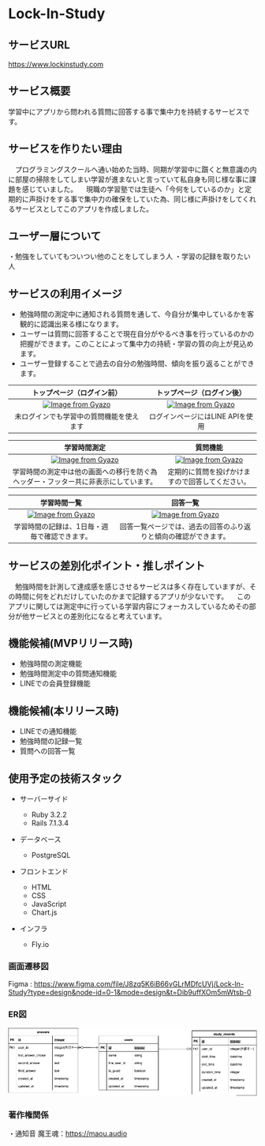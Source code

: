 # Lock-In-Study
## サービスURL
https://www.lockinstudy.com
## サービス概要
学習中にアプリから問われる質問に回答する事で集中力を持続するサービスです。
## サービスを作りたい理由
　プログラミングスクールへ通い始めた当時、同期が学習中に躓くと無意識の内に部屋の掃除をしてしまい学習が進まないと言っていて私自身も同じ様な事に課題を感じていました。
　現職の学習塾では生徒へ「今何をしているのか」と定期的に声掛けをする事で集中力の確保をしていた為、同じ様に声掛けをしてくれるサービスとしてこのアプリを作成しました。
## ユーザー層について
・勉強をしていてもついつい他のことをしてしまう人
・学習の記録を取りたい人
## サービスの利用イメージ
 * 勉強時間の測定中に通知される質問を通して、今自分が集中しているかを客観的に認識出来る様になります。
 * ユーザーは質問に回答することで現在自分がやるべき事を行っているのかの把握ができます。このことによって集中力の持続・学習の質の向上が見込めます。
 * ユーザー登録することで過去の自分の勉強時間、傾向を振り返ることができます。

| トップページ（ログイン前） | トップページ（ログイン後） |
|:-------:|:-------:|
| [![Image from Gyazo](https://i.gyazo.com/fd7cc7a085a9ab1133ab17e94ae0c212.gif)](https://gyazo.com/fd7cc7a085a9ab1133ab17e94ae0c212) | [![Image from Gyazo](https://i.gyazo.com/f489df712c4bac01e3d881541e133d52.gif)](https://gyazo.com/f489df712c4bac01e3d881541e133d52) |
| 未ログインでも学習中の質問機能を使えます  | ログインページにはLINE APIを使用 |

| 学習時間測定 | 質問機能 |
|:-------:|:-------:|
| [![Image from Gyazo](https://i.gyazo.com/8d663bfbd58b2cb002faa2d501657500.gif)](https://gyazo.com/8d663bfbd58b2cb002faa2d501657500) | [![Image from Gyazo](https://i.gyazo.com/e3091d4eccd1e49a9b4bdb2856ecaabc.jpg)](https://gyazo.com/e3091d4eccd1e49a9b4bdb2856ecaabc) |
| 学習時間の測定中は他の画面への移行を防ぐ為ヘッダー・フッター共に非表示にしています。  |  定期的に質問を投げかけますので回答してください。 |

| 学習時間一覧 | 回答一覧 |
|:-------:|:-------:|
| [![Image from Gyazo](https://i.gyazo.com/0493bc11cea9e7eb1fac40e0a3b6a5cb.gif)](https://gyazo.com/0493bc11cea9e7eb1fac40e0a3b6a5cb) | [![Image from Gyazo](https://i.gyazo.com/2ec7ddfa3e6d2ce8ac640942fee7ff09.gif)](https://gyazo.com/2ec7ddfa3e6d2ce8ac640942fee7ff09) |
| 学習時間の記録は、1日毎・週毎で確認できます。  | 回答一覧ページでは、過去の回答のふり返りと傾向の確認ができます。 |

## サービスの差別化ポイント・推しポイント
　勉強時間を計測して達成感を感じさせるサービスは多く存在していますが、その時間に何をどれだけしていたのかまで記録するアプリが少ないです。
　このアプリに関しては測定中に行っている学習内容にフォーカスしているためその部分が他サービスとの差別化になると考えています。

## 機能候補(MVPリリース時)
 * 勉強時間の測定機能
 * 勉強時間測定中の質問通知機能
 * LINEでの会員登録機能
 ## 機能候補(本リリース時)
 * LINEでの通知機能
 * 勉強時間の記録一覧
 * 質問への回答一覧

<!-- ## 機能の実装方針予定
 *  -->
 
## 使用予定の技術スタック
 * サーバーサイド
    * Ruby 3.2.2
    * Rails 7.1.3.4

 * データベース
    * PostgreSQL

 * フロントエンド
    * HTML
    * CSS
    * JavaScript
    * Chart.js

 * インフラ
    * Fly.io

<!-- ## アプリ拡張の観点からの追加機能案
 * xへの投稿機能
  * 1日・1週間・1ヶ月の勉強時間をXへ投稿出来るようにする。
  * 質問への回答時、回答をxへ投稿出来る様にする。
 * 記録を他の人と共有する機能
  * タイムラインページを作成し、そこに勉強完了時にスタート時間・勉強時間を全ユーザーへリアルタイムで共有できるようにする。
  * 同じくタイムラインページで質問と質問に対する回答をリアルタイムで全ユーザーへ共有する。
 * 他の人の記録に「いいね」をする機能
 　タイムラインページ上で他の人の投稿への「いいね」をする事ができるようにする。
 * 勉強のカテゴリー作成
 　勉強のカテゴリーをユーザーが自由に作成してカテゴリー毎にデータを管理できるようにする。
 　カテゴリー例「プログラミング・英語・aws等」
 * カテゴリーごとでの計測機能
 　勉強時間計測開始時に上記で作成したカテゴリーを選択してカテゴリー毎に勉強時間・質問への回答を管理できるようにする。 -->

 ### 画面遷移図
Figma : https://www.figma.com/file/J8zq5K6iB66vGLrMDfcUVj/Lock-In-Study?type=design&node-id=0-1&mode=design&t=Dib9uffXOm5mWtsb-0


### ER図
![alt text](<Lock In Study.drawio.png>)

### 著作権関係
・通知音
  魔王魂：https://maou.audio
